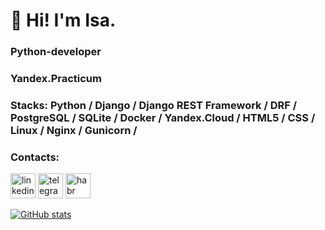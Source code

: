 # 👋 Hi! I'm Isa.

### Python-developer

### Yandex.Practicum

### Stacks: Python / Django / Django REST Framework / DRF / PostgreSQL / SQLite / Docker / Yandex.Cloud / HTML5 / CSS / Linux / Nginx / Gunicorn /

### Contacts:

[<img src='https://cdn.jsdelivr.net/npm/simple-icons@3.0.1/icons/linkedin.svg' alt='linkedin' height='40'>](https://www.linkedin.com/in/isa-isazade-b96374250/)
[<img src='https://cdn.jsdelivr.net/npm/simple-icons@3.0.1/icons/telegram.svg' alt='telegram' height='40'>](https://telegram.me/isazade_isa_04)
[<img src='https://cdn.jsdelivr.net/npm/simple-icons@3.0.1/icons/habr.svg' alt='habr' height='40'>](https://career.habr.com/isa_isaev)

[![GitHub stats](https://github-readme-stats.vercel.app/api?username=isazade-isa)](https://github.com/isazade-isa/github-readme-stats)
